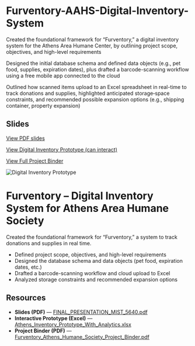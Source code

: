 # Furventory-AAHS-Digital-Inventory-System

Created the foundational framework for “Furventory,” a digital inventory system for the Athens Area Humane Center, by outlining project scope, objectives, and high-level requirements 

Designed the initial database schema and defined data objects (e.g., pet food, supplies, expiration dates), plus drafted a barcode-scanning workflow using a free mobile app connected to the cloud  

Outlined how scanned items upload to an Excel spreadsheet in real-time to track donations and supplies, highlighted anticipated storage‐space constraints, and recommended possible expansion options (e.g., shipping container, property expansion)

## Slides  
[View PDF slides](./FINAL%20PRESENTATION%20MIST%205640.pdf)

[View Digital Inventory Prototype (can interact)](./Athens_Inventory_Prototype_With_Analytics.xlsx)

[View Full Project Binder](./Furventory%20The%20Athens%20Area%20Humane%20Society%E2%80%99s%20Digital%20Inventory%20Tracking%20System%20Project%20Binder.pdf)

![Digital Inventory Prototype](https://github.com/user-attachments/assets/60cde4fe-3be9-45c9-808e-6ed5cb6b99f1)






# Furventory – Digital Inventory System for Athens Area Humane Society

Created the foundational framework for “Furventory,” a system to track donations and supplies in real time.  
- Defined project scope, objectives, and high-level requirements  
- Designed the database schema and data objects (pet food, expiration dates, etc.)  
- Drafted a barcode-scanning workflow and cloud upload to Excel  
- Analyzed storage constraints and recommended expansion options

## Resources

- **Slides (PDF)** — [FINAL_PRESENTATION_MIST_5640.pdf](./FINAL_PRESENTATION_MIST_5640.pdf)  
- **Interactive Prototype (Excel)** — [Athens_Inventory_Prototype_With_Analytics.xlsx](./Athens_Inventory_Prototype_With_Analytics.xlsx)  
- **Project Binder (PDF)** — [Furventory_Athens_Humane_Society_Project_Binder.pdf](./Furventory_Athens_Humane_Society_Project_Binder.pdf)  


